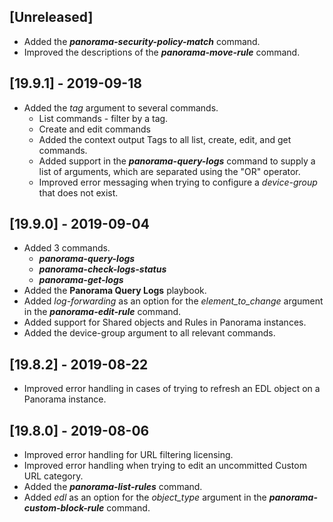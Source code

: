 ## [Unreleased]
  - Added the ***panorama-security-policy-match*** command.
  - Improved the descriptions of the ***panorama-move-rule*** command.

## [19.9.1] - 2019-09-18
- Added the *tag* argument to several commands.
    - List commands - filter by a tag.
    - Create and edit commands
    - Added the context output Tags to all list, create, edit, and get commands.
  - Added support in the ***panorama-query-logs*** command to supply a list of arguments, which are separated using the "OR" operator.
  - Improved error messaging when trying to configure a *device-group* that does not exist.
  
## [19.9.0] - 2019-09-04
  - Added 3 commands.
    - ***panorama-query-logs***
    - ***panorama-check-logs-status***
    - ***panorama-get-logs***
  - Added the **Panorama Query Logs** playbook.
  - Added *log-forwarding* as an option for the *element_to_change* argument in the ***panorama-edit-rule*** command.
  - Added support for Shared objects and Rules in Panorama instances.
  - Added the device-group argument to all relevant commands.
  

## [19.8.2] - 2019-08-22
  - Improved error handling in cases of trying to refresh an EDL object on a Panorama instance.

## [19.8.0] - 2019-08-06
  - Improved error handling for URL filtering licensing.
  - Improved error handling when trying to edit an uncommitted Custom URL category.
  - Added the ***panorama-list-rules*** command.
  - Added *edl* as an option for the *object_type* argument in the ***panorama-custom-block-rule*** command.

